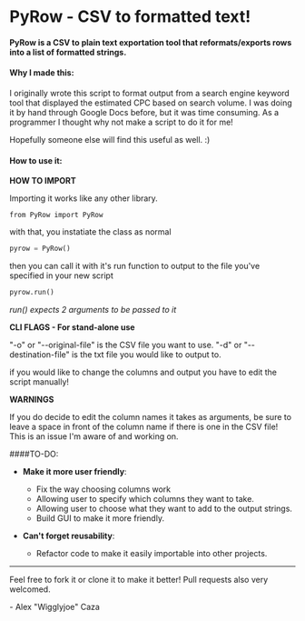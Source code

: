 # PyRow - CSV to formatted text!

#### PyRow is a CSV to plain text exportation tool that reformats/exports rows into a list of formatted strings.

#### Why I made this:

I originally wrote this script to format output from a search engine keyword tool that displayed the estimated CPC based on search volume. I was doing it by hand through Google Docs before, but it was time consuming. As a programmer I thought why not make a script to do it for me!

Hopefully someone else will find this useful as well. :)

#### How to use it:
**HOW TO IMPORT**

Importing it works like any other library.

`from PyRow import PyRow`

with that, you instatiate the class as normal

```python
pyrow = PyRow()
```
then you can call it with it's run function to output to the file you've specified in your new script

```python
pyrow.run()
```

_run() expects 2 arguments to be passed to it_

**CLI FLAGS - For stand-alone use**

"-o" or "--original-file" is the CSV file you want to use.
"-d" or "--destination-file" is the txt file you would like to output to.

if you would like to change the columns and output you have to edit the script manually!

**WARNINGS**

If you do decide to edit the column names it takes as arguments, be sure to leave a space in front of the column name if there is one in the CSV file! This is an issue I'm aware of and working on.

####TO-DO:
* **Make it more user friendly**:
	* Fix the way choosing columns work
    * Allowing user to specify which columns they want to take.
	* Allowing user to choose what they want to add to the output strings.
	* Build GUI to make it more friendly.

* **Can't forget reusability**:
	* Refactor code to make it easily importable into other projects.

------

Feel free to fork it or clone it to make it better! Pull requests also very welcomed.

\- Alex "Wigglyjoe" Caza
